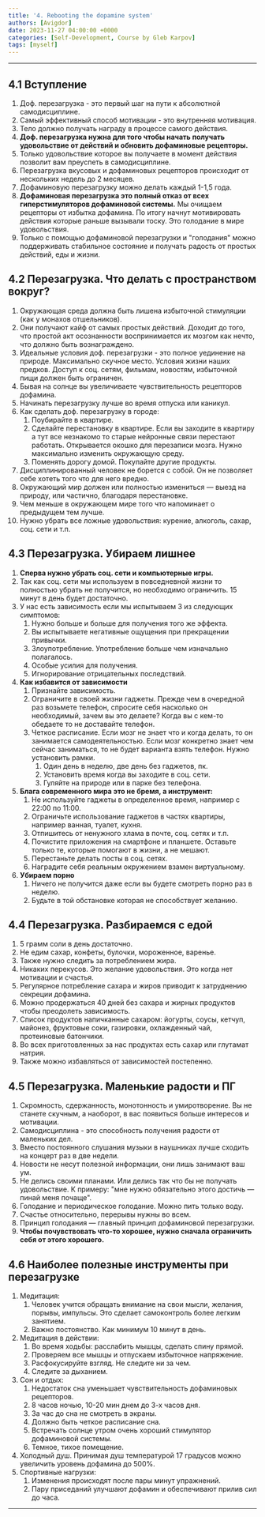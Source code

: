 ```yaml
---
title: '4. Rebooting the dopamine system'
authors: [Avigdor]
date: 2023-11-27 04:00:00 +0000
categories: [Self-Development, Course by Gleb Karpov]
tags: [myself]
---
```




___
## 4.1 Вступление
1.  Доф. перезагрузка - это первый шаг на пути к абсолютной самодисциплине.
2.  Самый эффективный способ мотивации - это внутренняя мотивация.
3.  Тело должно получать награду в процессе самого действия.
4.  **Доф. перезагрузка нужна для того чтобы начать получать удовольствие от действий и обновить дофаминовые рецепторы.**
5.  Только удовольствие которое вы получаете в момент действия позволит вам преуспеть в самодисциплине.
6.  Перезагрузка вкусовых и дофаминовых рецепторов происходит от нескольких недель до 2 месяцев.
7.  Дофаминовую перезагрузку можно делать каждый 1-1,5 года.
8.  **Дофаминовая перезагрузка это полный отказ от всех гиперстимуляторов дофаминовой системы.** Мы очищаем рецепторы от избытка дофамина. По итогу начнут мотивировать действия которые раньше вызывали тоску. Это голодание в мире удовольствия.
9.  Только с помощью дофаминовой перезагрузки и "голодания" можно поддерживать стабильное состояние и получать радость от простых действий, еды и жизни.
## 4.2 Перезагрузка. Что делать с пространством вокруг?
1.  Окружающая среда должна быть лишена избыточной стимуляции (как у монахов отшельников).    
2.  Они получают кайф от самых простых действий. Доходит до того, что простой акт осознанности воспринимается их мозгом как нечто, что должно быть вознаграждено.
3.  Идеальные условия доф. перезагрузки - это полное уединение на природе. Максимально скучное место. Условия жизни наших предков. Доступ к соц. сетям, фильмам, новостям, избыточной пищи должен быть ограничен.
4.  Бывая на солнце вы увеличиваете чувствительность рецепторов дофамина.
5.  Начинать перезагрузку лучше во время отпуска или каникул.   
6.  Как сделать доф. перезагрузку в городе:
    1.  Поубирайте в квартире.
    2.  Сделайте перестановку в квартире. Если вы заходите в квартиру а тут все незнакомо то старые нейронные связи перестают работать. Открывается окошко для перезаписи мозга. Нужно максимально изменить окружающую среду. 
    3.  Поменять дорогу домой. Покупайте другие продукты.
7.  Дисциплинированный человек не борется с собой. Он не позволяет себе хотеть того что для него вредно. 
8.  Окружающий мир должен или полностью измениться — выезд на природу, или частично, благодаря перестановке.
9.  Чем меньше в окружающем мире того что напоминает о предыдущем тем лучше. 
10. Нужно убрать все ложные удовольствия: курение, алкоголь, сахар, соц. сети и т.п.
## 4.3 Перезагрузка. Убираем лишнее
1. **Сперва нужно убрать соц. сети и компьютерные игры.**
2. Так как соц. сети мы используем в повседневной жизни то полностью убрать не получится, но необходимо ограничить. 15 минут в день будет достаточно.
3.  У нас есть зависимость если мы испытываем 3 из следующих симптомов:
    1.  Нужно больше и больше для получения того же эффекта.
    2.  Вы испытываете негативные ощущения при прекращении привычки.
    3.  Злоупотребление. Употребление больше чем изначально полагалось.
    4.  Особые усилия для получения.
    5.  Игнорирование отрицательных последствий.
4.  **Как избавится от зависимости**
    1.  Признайте зависимость.
    2.  Ограничите в своей жизни гаджеты. Прежде чем в очередной раз возьмете телефон, спросите себя насколько он необходимый, зачем вы это делаете? Когда вы с кем-то обедаете то не доставайте телефон.
    3.  Четкое расписание. Если мозг не знает что и когда делать, то он занимается самодеятельностью. Если мозг конкретно знает чем сейчас заниматься, то не будет варианта взять телефон. Нужно установить рамки.
        1.  Один день в неделю, две день без гаджетов, пк.
        2. Установить время когда вы заходите в соц. сети.
        3. Гуляйте на природе или в парке без телефона.
5. **Блага современного мира это не бремя, а инструмент:**
    1.  Не используйте гаджеты в определенное время, например с 22:00 по 11:00.
    2.  Ограничьте использование гаджетов в частях квартиры, например ванная, туалет, кухня.
    3.  Отпишитесь от ненужного хлама в почте, соц. сетях и т.п.
    4.  Почистите приложения на смартфоне и планшете. Оставьте только те, которые помогают в жизни, а не мешают. 
    5.  Перестаньте делать посты в соц. сетях.
    6.  Наградите себя реальным окружением взамен виртуальному.
6. **Убираем порно**
    1.  Ничего не получится даже если вы будете смотреть порно раз в неделю.
    2.  Будьте в той обстановке которая не способствует желанию.
## 4.4 Перезагрузка. Разбираемся с едой
1.  5 грамм соли в день достаточно.
2.  Не едим сахар, конфеты, булочки, мороженное, варенье.
3.  Также нужно следить за потреблением жира.
4.  Никаких перекусов. Это желание удовольствия. Это когда нет мотивации и счастья.
5.  Регулярное потребление сахара и жиров приводит к затруднению секреции дофамина.
6.  Можно продержаться 40 дней без сахара и жирных продуктов чтобы преодолеть зависимость.
7.  Список продуктов напичканные сахаром: йогурты, соусы, кетчуп, майонез, фруктовые соки, газировки, охлажденный чай, протеиновые батончики.
8.  Во всех приготовленных за нас продуктах есть сахар или глутамат натрия.
9.  Также можно избавляться от зависимостей постепенно.
## 4.5 Перезагрузка. Маленькие радости и ПГ
1.  Скромность, сдержанность, монотонность и умиротворение. Вы не станете скучным, а наоборот, в вас появиться больше интересов и мотивации.
2.  Самодисциплина - это способность получения радости от маленьких дел.
3.  Вместо постоянного слушания музыки в наушниках лучше сходить на концерт раз в две недели.
4.  Новости не несут полезной информации, они лишь занимают ваш ум.
5.  Не делись своими планами. Или делись так что бы не получать удовольствие. К примеру: "мне нужно обязательно этого достичь — пинай меня почаще".
6.  Голодание и периодическое голодание. Можно пить только воду.
7.  Счастье относительно, перерывы нужны во всем.
8.  Принцип голодания — главный принцип дофаминовой перезагрузки. 
9.  **Чтобы почувствовать что-то хорошее, нужно сначала ограничить себя от этого хорошего.**
## 4.6 Наиболее полезные инструменты при перезагрузке
1.  Медитация:
    1.  Человек учится обращать внимание на свои мысли, желания, порывы, импульсы. Это сделает самоконтроль более легким занятием. 
    2.  Важно постоянство. Как минимум 10 минут в день.
2. Медитация в действии:
    1.   Во время ходьбы: расслабить мышцы, сделать спину прямой.
    2.  Проверяем все мышцы и отпускаем избыточное напряжение.
    3.  Расфокусируйте взгляд. Не следите ни за чем.
    4.  Следите за дыханием.
3.  Сон и отдых:
    1.  Недостаток сна уменьшает чувствительность дофаминовых рецепторов.
    2.  8 часов ночью, 10-20 мин днем до 3-х часов дня.
    3.  За час до сна не смотреть в экраны.
    4.  Должно быть четкое расписание сна.
    5.  Встречать солнце утром очень хороший стимулятор дофаминовой системы.
    6.  Темное, тихое помещение.
4.  Холодный душ. Принимая душ температурой 17 градусов можно увеличить уровень дофамина до 500%.
5.  Спортивные нагрузки:
    1.  Изменения происходят после пары минут упражнений.
    2.  Пару приседаний улучшают дофамин и обеспечивают прилив сил до часа.
---

